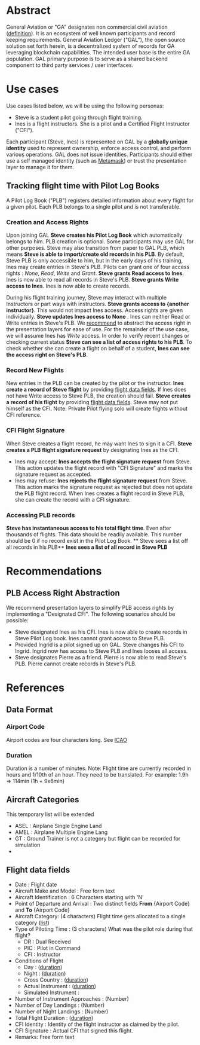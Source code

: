 # Abstract
General Aviation or "GA" designates non commercial civil aviation ([definition](https://en.wikipedia.org/wiki/General_aviation)). It is an ecosystem of well known participants and record keeping requirements. 
General Aviation Ledger ("GAL"), the open source solution set forth herein, is a decentralized system of records for GA leveraging blockchain capabilities. The intended user base is the entire GA population. GAL primary purpose is to serve as a shared backend component to third party services / user interfaces. 
# Use cases
Use cases listed below, we will be using the following personas:
* Steve is a student pilot going through flight training. 
* Ines is a flight instructors. She is a pilot and a Certified Flight Instructor ("CFI").

Each participant (Steve, Ines) is represented on GAL by a **globally unique identity** used to represent ownership, enforce access control, and perform various operations. GAL does not issue identities. Participants should either use a self managed identity (such as [Metamask](https://metamask.io/)) or trust the presentation layer to manage it for them.

## Tracking flight time with Pilot Log Books
A Pilot Log Book ("PLB") registers detailed information about every flight for a given pilot. Each PLB belongs to a single pilot and is not transferable. 

### Creation and Access Rights
Upon joining GAL **Steve creates his Pilot Log Book** which automatically belongs to him. PLB creation is optional. Some participants may use GAL for other purposes. Steve may also transition from paper to GAL PLB, which means **Steve is able to import/create old records in his PLB**.
By default, Steve PLB is only accessible to him, but in the early days of his training, Ines may create entries in Steve's PLB. Pilots can grant one of four access rights : *None*, *Read*, *Write* and *Grant*. 
**Steve grants Read access to Ines**. Ines is now able to read all records in Steve's PLB.
**Steve grants Write access to Ines**. Ines is now able to create records. 

During his flight training journey, Steve may interact with multiple Instructors or part ways with instructors. 
**Steve grants access to {another instructor}**. This would not impact Ines access. Access rights are given individually.
**Steve updates Ines access to None** . Ines can neither Read or Write entries in Steve's PLB.
We [recommend](#plb-access-right-abstraction) to abstract the access right in the presentation layers for ease of use. 
For the remainder of the use case, we will assume Ines has *Write* access.
In order to verify recent changes or checking current status **Steve can see a list of access rights to his PLB**.
To check whether she can create a flight on behalf of a student, **Ines can see the access right on Steve's PLB**.

### Record New Flights
New entries in the PLB can be created by the pilot or the instructor.
**Ines create a record of Steve flight** by providing [flight data fields](#flight-data-fields). If Ines does not have Write access to Steve PLB, the creation should fail. 
**Steve creates a record of his flight** by providing [flight data fields](#flight-data-fields). Steve may not put himself as the CFI.
Note: Private Pilot flying solo will create flights without CFI reference.

### CFI Flight Signature
When Steve creates a flight record, he may want Ines to sign it a CFI. **Steve creates a PLB flight signature request** by designating Ines as the CFI. 
* Ines may accept: **Ines accepts the flight signature request** from Steve. This action updates the flight record with "CFI Signature" and marks the signature request as accepted.
* Ines may refuse: **Ines rejects the flight signature request** from Steve. This action marks the signature request as rejected but does not update the PLB flight record.
When Ines creates a flight record in Steve PLB, she can create the record with a CFI signature.

### Accessing PLB records
**Steve has instantaneous access to his total flight time**. Even after thousands of flights. This data should be readily available. This number should be 0 if no record exist in the Pilot Log Book.
** Steve sees a list off all records in his PLB**
**Ines sees a list of all record in Steve PLB**

# Recommendations
## PLB Access Right Abstraction
We recommend presentation layers to simplify PLB access rights by implementing a "Designated CFI". The following scenarios should be possible:
* Steve designated Ines as his CFI. Ines is now able to create records in Steve Pilot Log book. Ines cannot grant access to Steve PLB.
* Provided Ingrid is a pilot signed up on GAL. Steve changes his CFI to Ingrid. Ingrid now has access to Steve PLB and Ines looses all access.
* Steve designates Pierre as a friend. Pierre is now able to read Steve's PLB. Pierre cannot create records in Steve's PLB.

# References
## Data Format
### Airport Code
Airport codes are four characters long. See [ICAO](https://en.wikipedia.org/wiki/ICAO_airport_code)
### Duration
Duration is a number of minutes. 
Note: Flight time are currently recorded in hours and 1/10th of an hour. They need to be translated. For example: 1.9h => 114min (1h + 9x6min)

## Aircraft Categories
This temporary list will be extended
*	ASEL : Airplane Single Engine Land
*	AMEL : Airplane Multiple Engine Lang
*	GT : Ground Trainer is not a category but flight can be recorded for simulation
*	
## Flight data fields
* Date : Flight date
* Aircraft Make and Model : Free form text
* Aircraft Identification : 6 Characters starting with 'N'
* Point of Departure and Arrival : Two distinct fields  **From** {Airport Code} and **To** {Airport Code}
* Aircraft Category: (4 characters) Flight time gets allocated to a single category ([list](#aircraft-categories))
* Type of Piloting Time : (3 characters) What was the pilot role during that flight?
	* DR : Dual Received
	* PIC : Pilot in Command
	* CFI : Instructor
* Conditions of Flight
	* Day : ([duration](#duration))
	* Night : ([duration](#duration))
	* Cross Country : ([duration](#duration))
	* Actual Instrument : ([duration](#duration))
	* Simulated Instrument : 
* Number of Instrument Approaches : (Number)
* Number of Day Landings : (Number)
* Number of Night Landings : (Number)
* Total Flight Duration : ([duration](#duration))
* CFI Identity : Identity of the flight instructor as claimed by the pilot.
* CFI Signature : Actual CFI that signed this flight.
* Remarks: Free form text
